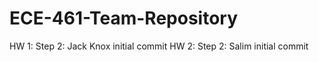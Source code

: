 # ECE-461-Team-Repository
HW 1: Step 2: Jack Knox initial commit
HW 2: Step 2: Salim initial commit
